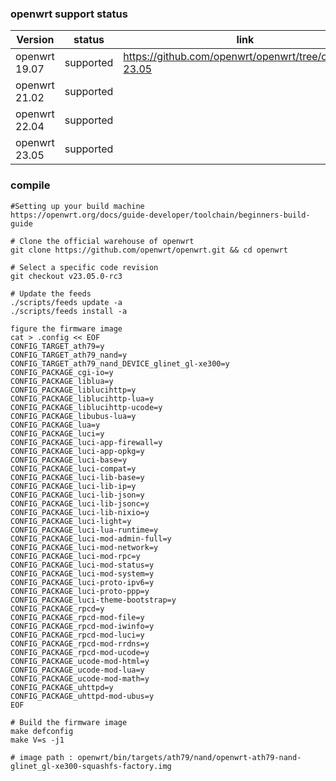 ### openwrt support status

| Version       | status    | link                                                  |
| ------------- | --------- | ----------------------------------------------------- |
| openwrt 19.07 | supported | https://github.com/openwrt/openwrt/tree/openwrt-23.05 |
| openwrt 21.02 | supported |                                                       |
| openwrt 22.04 | supported |                                                       |
| openwrt 23.05 | supported |                                                       |

### compile

```
#Setting up your build machine
https://openwrt.org/docs/guide-developer/toolchain/beginners-build-guide

# Clone the official warehouse of openwrt
git clone https://github.com/openwrt/openwrt.git && cd openwrt

# Select a specific code revision
git checkout v23.05.0-rc3

# Update the feeds
./scripts/feeds update -a
./scripts/feeds install -a

figure the firmware image
cat > .config << EOF
CONFIG_TARGET_ath79=y
CONFIG_TARGET_ath79_nand=y
CONFIG_TARGET_ath79_nand_DEVICE_glinet_gl-xe300=y
CONFIG_PACKAGE_cgi-io=y
CONFIG_PACKAGE_liblua=y
CONFIG_PACKAGE_liblucihttp=y
CONFIG_PACKAGE_liblucihttp-lua=y
CONFIG_PACKAGE_liblucihttp-ucode=y
CONFIG_PACKAGE_libubus-lua=y
CONFIG_PACKAGE_lua=y
CONFIG_PACKAGE_luci=y
CONFIG_PACKAGE_luci-app-firewall=y
CONFIG_PACKAGE_luci-app-opkg=y
CONFIG_PACKAGE_luci-base=y
CONFIG_PACKAGE_luci-compat=y
CONFIG_PACKAGE_luci-lib-base=y
CONFIG_PACKAGE_luci-lib-ip=y
CONFIG_PACKAGE_luci-lib-json=y
CONFIG_PACKAGE_luci-lib-jsonc=y
CONFIG_PACKAGE_luci-lib-nixio=y
CONFIG_PACKAGE_luci-light=y
CONFIG_PACKAGE_luci-lua-runtime=y
CONFIG_PACKAGE_luci-mod-admin-full=y
CONFIG_PACKAGE_luci-mod-network=y
CONFIG_PACKAGE_luci-mod-rpc=y
CONFIG_PACKAGE_luci-mod-status=y
CONFIG_PACKAGE_luci-mod-system=y
CONFIG_PACKAGE_luci-proto-ipv6=y
CONFIG_PACKAGE_luci-proto-ppp=y
CONFIG_PACKAGE_luci-theme-bootstrap=y
CONFIG_PACKAGE_rpcd=y
CONFIG_PACKAGE_rpcd-mod-file=y
CONFIG_PACKAGE_rpcd-mod-iwinfo=y
CONFIG_PACKAGE_rpcd-mod-luci=y
CONFIG_PACKAGE_rpcd-mod-rrdns=y
CONFIG_PACKAGE_rpcd-mod-ucode=y
CONFIG_PACKAGE_ucode-mod-html=y
CONFIG_PACKAGE_ucode-mod-lua=y
CONFIG_PACKAGE_ucode-mod-math=y
CONFIG_PACKAGE_uhttpd=y
CONFIG_PACKAGE_uhttpd-mod-ubus=y
EOF

# Build the firmware image
make defconfig
make V=s -j1

# image path : openwrt/bin/targets/ath79/nand/openwrt-ath79-nand-glinet_gl-xe300-squashfs-factory.img
```

